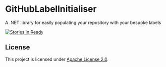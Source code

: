 # GitHubLabelInitialiser
A .NET library for easily populating your repository with your bespoke labels

[![Stories in Ready](https://badge.waffle.io/baynezy/GitHubLabelInitialiser.svg?label=ready&title=Stories%20in%20Ready)](http://waffle.io/baynezy/GitHubLabelInitialiser)

## License
This project is licensed under [Apache License 2.0](http://www.apache.org/licenses/LICENSE-2.0).